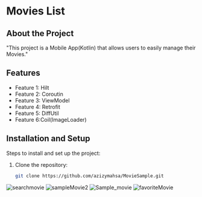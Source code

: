 # Movies List 


## About the Project

"This project is a Mobile App(Kotlin) that allows users to easily manage their Movies."

## Features

- Feature 1: Hilt
- Feature 2: Coroutin
- Feature 3: ViewModel
- Feature 4: Retrofit
- Feature 5: DiffUtil
- Feature 6:Coil(ImageLoader)



## Installation and Setup

Steps to install and set up the project:

1. Clone the repository:
   ```bash
   git clone https://github.com/azizymahsa/MovieSample.git

![searchmovie](https://github.com/azizymahsa/MovieSample/assets/37101768/7503e950-f50b-470e-a3e4-6d7e30f53602)
![sampleMovie2](https://github.com/azizymahsa/MovieSample/assets/37101768/96b1691f-9475-4c94-8bec-e6c24b5ed720)
![Sample_movie](https://github.com/azizymahsa/MovieSample/assets/37101768/f10e9cdd-f58c-4a59-9b16-8c80e7a02e22)
![favoriteMovie](https://github.com/azizymahsa/MovieSample/assets/37101768/35755418-dec0-4f01-b59c-04b3964ff15b)
